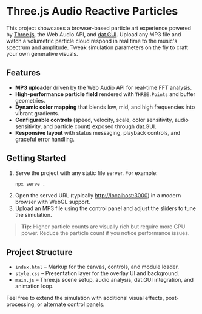 # Three.js Audio Reactive Particles

This project showcases a browser-based particle art experience powered by [Three.js](https://threejs.org/), the Web Audio API, and [dat.GUI](https://github.com/dataarts/dat.gui). Upload any MP3 file and watch a volumetric particle cloud respond in real time to the music's spectrum and amplitude. Tweak simulation parameters on the fly to craft your own generative visuals.

## Features

- **MP3 uploader** driven by the Web Audio API for real-time FFT analysis.
- **High-performance particle field** rendered with `THREE.Points` and buffer geometries.
- **Dynamic color mapping** that blends low, mid, and high frequencies into vibrant gradients.
- **Configurable controls** (speed, velocity, scale, color sensitivity, audio sensitivity, and particle count) exposed through dat.GUI.
- **Responsive layout** with status messaging, playback controls, and graceful error handling.

## Getting Started

1. Serve the project with any static file server. For example:
   ```bash
   npx serve .
   ```
2. Open the served URL (typically <http://localhost:3000>) in a modern browser with WebGL support.
3. Upload an MP3 file using the control panel and adjust the sliders to tune the simulation.

> **Tip:** Higher particle counts are visually rich but require more GPU power. Reduce the particle count if you notice performance issues.

## Project Structure

- `index.html` – Markup for the canvas, controls, and module loader.
- `style.css` – Presentation layer for the overlay UI and background.
- `main.js` – Three.js scene setup, audio analysis, dat.GUI integration, and animation loop.

Feel free to extend the simulation with additional visual effects, post-processing, or alternate control panels.
